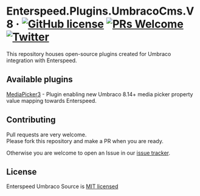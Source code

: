 # Enterspeed.Plugins.UmbracoCms.V8 &middot; [![GitHub license](https://img.shields.io/badge/license-MIT-blue.svg)](./LICENSE) [![PRs Welcome](https://img.shields.io/badge/PRs-welcome-brightgreen.svg)](https://github.com/enterspeedhq/enterspeed-source-umbraco-cms/pulls) [![Twitter](https://img.shields.io/twitter/follow/enterspeedhq?style=social)](https://twitter.com/enterspeedhq)

This repository houses open-source plugins created for Umbraco integration with Enterspeed.

## Available plugins

[MediaPicker3](./src/Enterspeed.Plugins.UmbracoCms.V8.MediaPicker3/) - Plugin enabling new Umbraco 8.14+ media picker property value mapping towards Enterspeed.

## Contributing

Pull requests are very welcome.  
Please fork this repository and make a PR when you are ready.

Otherwise you are welcome to open an Issue in our [issue tracker](https://github.com/enterspeedhq/enterspeed-plugins-umbraco-8-cms/issues).

## License

Enterspeed Umbraco Source is [MIT licensed](./LICENSE)
